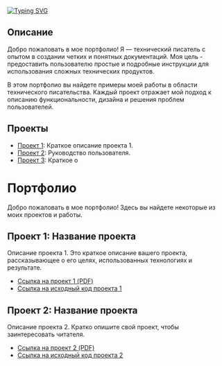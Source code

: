 
<!---Пример кода-->
[![Typing SVG](https://readme-typing-svg.herokuapp.com?color=%2336BCF7&lines=Потфолио+технического+писателя)](https://git.io/typing-svg)





## Описание

Добро пожаловать в мое портфолио! Я — технический писатель с опытом в создании четких и понятных документаций. Моя цель - предоставить пользователю простые и подробные инструкции для использования сложных технических продуктов.

В этом портфолио вы найдете примеры моей работы в области технического писательства. Каждый проект отражает мой подход к описанию функциональности, дизайна и решения проблем пользователей.

## Проекты

* [Проект 1](https://github.com/Kosmos7778/project/blob/main/Автореферат.pdf): Краткое описание проекта 1.
* [Проект 2](https://github.com/Kosmos7778/project/blob/main/Руководство%20пользователя.pdf): Руководство пользователя.
* [Проект 3](ссылка_на_проект_3): Краткое о


# Портфолио

Добро пожаловать в мое портфолио! Здесь вы найдете некоторые из моих проектов и работы.

## Проект 1: Название проекта

Описание проекта 1. Это краткое описание вашего проекта, рассказывающее о его целях, использованных технологиях и результате.

- [Ссылка на проект 1 (PDF)](https://github.com/Kosmos7778/project/proj1.pdf)
- [Ссылка на исходный код проекта 1](https://github.com/Kosmos7778/project/proj1)

## Проект 2: Название проекта

Описание проекта 2. Кратко опишите свой проект, чтобы заинтересовать читателя.

- [Ссылка на проект 2 (PDF)]([https://github.com/Kosmos7778/project/proj2.pdf](https://github.com/Kosmos7778/project/blob/main/intellektualnaya-sistema-poiska-neispravnosti-na-samolyote.pdf)https://github.com/Kosmos7778/project/blob/main/intellektualnaya-sistema-poiska-neispravnosti-na-samolyote.pdf)
- [Ссылка на исходный код проекта 2](https://github.com/Kosmos7778/project/proj2)

 

